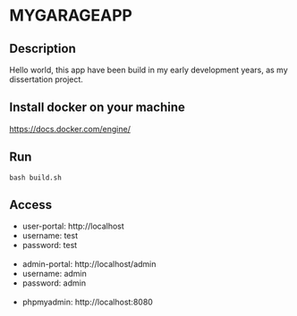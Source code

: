 ﻿# MYGARAGEAPP 

## Description
Hello world, this app have been build in my early development years, as my dissertation project.

## Install docker on your machine
https://docs.docker.com/engine/

## Run
`bash build.sh`

## Access

- user-portal: http://localhost
- username: test
- password: test
\
&nbsp;
- admin-portal: http://localhost/admin
- username: admin
- password: admin
\
&nbsp;
- phpmyadmin: http://localhost:8080
